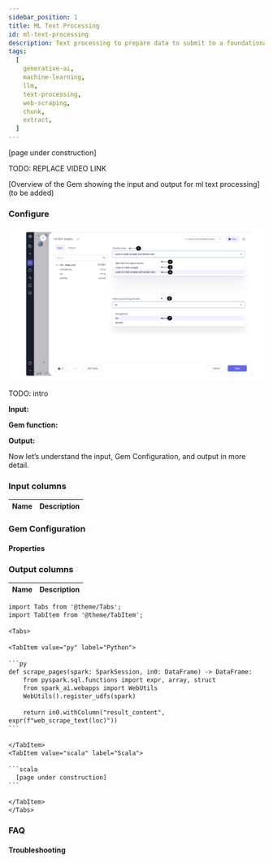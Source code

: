 ```yaml
---
sidebar_position: 1
title: ML Text Processing
id: ml-text-processing
description: Text processing to prepare data to submit to a foundational model API.
tags:
  [
    generative-ai,
    machine-learning,
    llm,
    text-processing,
    web-scraping,
    chunk,
    extract,
  ]
---
```


[page under construction]

TODO: REPLACE VIDEO LINK

[Overview of the Gem showing the input and output for ml text processing](to be added)

### Configure

![Configuring the operations for ML-text processing](./img/ml-text-proc-configure.png)

TODO: intro

**Input:**

**Gem function:**

**Output:**

Now let’s understand the input, Gem Configuration, and output in more detail.

### Input columns

| Name | Description |
| ---- | ----------- |

### Gem Configuration

#### Properties

### Output columns

| Name | Description |
| ---- | ----------- |

````mdx-code-block
import Tabs from '@theme/Tabs';
import TabItem from '@theme/TabItem';

<Tabs>

<TabItem value="py" label="Python">

```py
def scrape_pages(spark: SparkSession, in0: DataFrame) -> DataFrame:
    from pyspark.sql.functions import expr, array, struct
    from spark_ai.webapps import WebUtils
    WebUtils().register_udfs(spark)

    return in0.withColumn("result_content", expr(f"web_scrape_text(loc)"))
```

</TabItem>
<TabItem value="scala" label="Scala">

```scala
  [page under construction]
```

</TabItem>
</Tabs>

````

### FAQ

#### Troubleshooting
